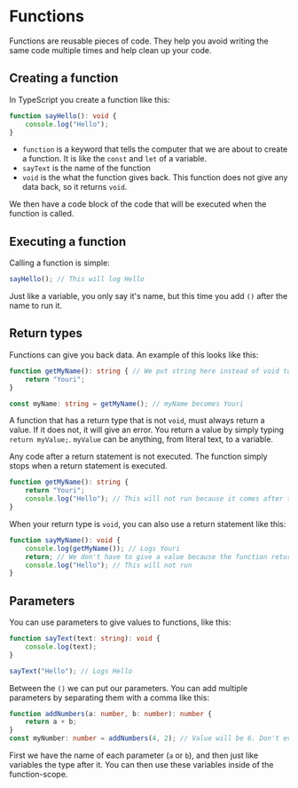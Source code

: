 # Functions
Functions are reusable pieces of code. They help you avoid writing the same code multiple times and help clean up your code.

## Creating a function
In TypeScript you create a function like this:
```ts
function sayHello(): void {
    console.log("Hello");
}
```

- `function` is a keyword that tells the computer that we are about to create a function. It is like the `const` and `let` of a variable.
- `sayText` is the name of the function
- `void` is the what the function gives back. This function does not give any data back, so it returns `void`.

We then have a code block of the code that will be executed when the function is called.

## Executing a function
Calling a function is simple:
```ts
sayHello(); // This will log Hello
```

Just like a variable, you only say it's name, but this time you add `()` after the name to run it.

## Return types
Functions can give you back data. An example of this looks like this:
```ts
function getMyName(): string { // We put string here instead of void to say that it gives back a piece of text. You can use the same types here as with variables
    return "Youri";
}

const myName: string = getMyName(); // myName becomes Youri
```

A function that has a return type that is not `void`, must always return a value. If it does not, it will give an error. You return a value by simply typing `return myValue;`. `myValue` can be anything, from literal text, to a variable.

Any code after a return statement is not executed. The function simply stops when a return statement is executed.
```ts
function getMyName(): string {
    return "Youri";
    console.log("Hello"); // This will not run because it comes after the return statement
}
```

When your return type is `void`, you can also use a return statement like this:
```ts
function sayMyName(): void {
    console.log(getMyName()); // Logs Youri
    return; // We don't have to give a value because the function returns void
    console.log("Hello"); // This will not run
}
```

## Parameters
You can use parameters to give values to functions, like this:
```ts
function sayText(text: string): void {
    console.log(text);
}

sayText("Hello"); // Logs Hello
```

Between the `()` we can put our parameters. You can add multiple parameters by separating them with a comma like this:
```ts
function addNumbers(a: number, b: number): number {
    return a + b;
}
const myNumber: number = addNumbers(4, 2); // Value will be 6. Don't ever make a function for a default operation like + though, this is just an example 
```

First we have the name of each parameter (`a` or `b`), and then just like variables the type after it. You can then use these variables inside of the function-scope.